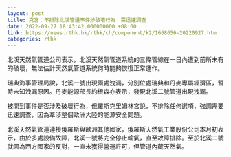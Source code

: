 ```yaml
---
layout: post
title: 克宮：不排除北溪管道事件涉破壞行為　需迅速調查
date: 2022-09-27 18:43:42.000000000 +08:00
link: https://news.rthk.hk/rthk/ch/component/k2/1668656-20220927.htm
categories: rthk
---
```


北溪天然氣管道公司表示，北溪天然氣管道系統的三條管線在一日內遭到前所未有的破壞，無法估計天然氣管道系統何時能夠恢復正常運作。

瑞典海事管理局說，北溪一號出現兩處洩漏，分別位處瑞典和丹麥專屬經濟區，暫時未知洩漏原因。丹麥能源部長約根森亦表示，發現北溪二號管道出現洩漏。

被問到事件是否涉及破壞行為，俄羅斯克里姆林宮說，不排除任何選項，強調需要迅速調查，因為牽涉整個歐洲大陸的能源安全問題。

北溪天然氣管道連接俄羅斯與歐洲其他國家，俄羅斯天然氣工業股份公司本月初表示，由於多處設備故障，北溪一號將完全停止輸氣，直至故障排除。至於北溪二號就因為西方國家的反對，一直未獲得營運許可，但管道內藏天然氣。
